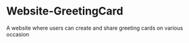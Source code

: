 # Website-GreetingCard
A website where users can create and share greeting cards on various occasion
